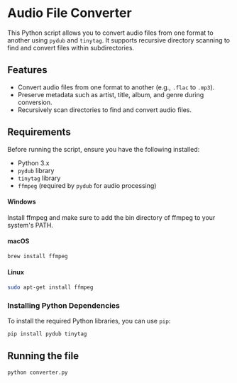 # Audio File Converter

This Python script allows you to convert audio files from one format to another using `pydub` and `tinytag`. It supports recursive directory scanning to find and convert files within subdirectories.

## Features

- Convert audio files from one format to another (e.g., `.flac` to `.mp3`).
- Preserve metadata such as artist, title, album, and genre during conversion.
- Recursively scan directories to find and convert audio files.

## Requirements

Before running the script, ensure you have the following installed:

- Python 3.x
- `pydub` library
- `tinytag` library
- `ffmpeg` (required by `pydub` for audio processing)

#### Windows
Install ffmpeg and make sure to add the bin directory of ffmpeg to your system's PATH.

#### macOS
```bash
brew install ffmpeg
```
#### Linux
```bash
sudo apt-get install ffmpeg
```


### Installing Python Dependencies

To install the required Python libraries, you can use `pip`:

```bash
pip install pydub tinytag
```

## Running the file
```bash
python converter.py
```
